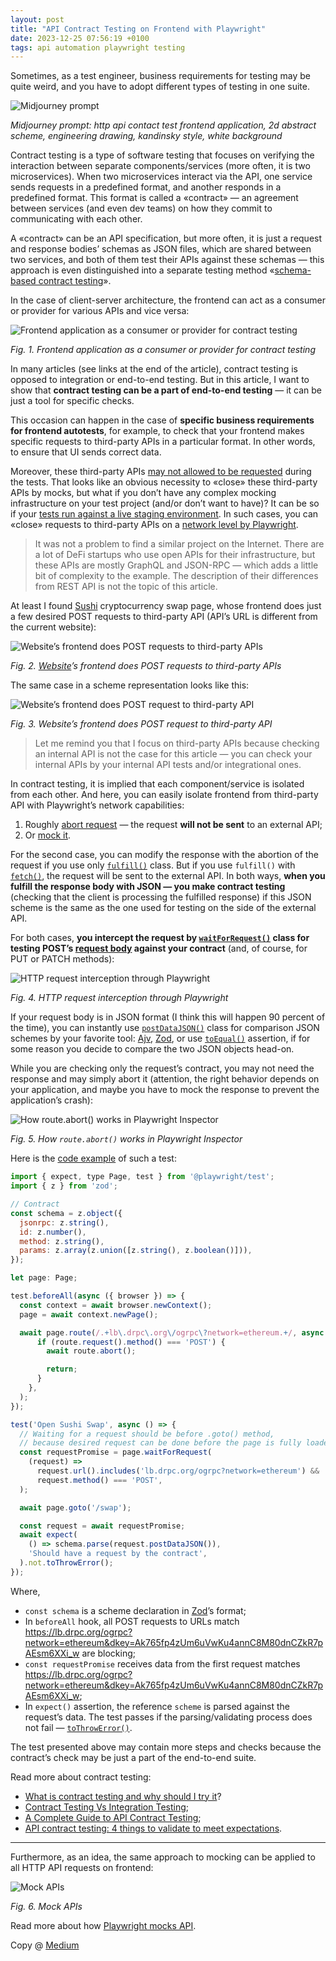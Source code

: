 ```yaml
---
layout: post
title: "API Contract Testing on Frontend with Playwright"
date: 2023-12-25 07:56:19 +0100
tags: api automation playwright testing
---
```


Sometimes, as a test engineer, business requirements for testing may be quite weird, and you have to adopt different types of testing in one suite.

![Midjourney prompt](/assets/2023-12-25/00-cover.jpg)

_Midjourney prompt: http api contact test frontend application, 2d abstract scheme, engineering drawing, kandinsky style, white background_

Contract testing is a type of software testing that focuses on verifying the interaction between separate components/services (more often, it is two microservices). When two microservices interact via the API, one service sends requests in a predefined format, and another responds in a predefined format. This format is called a «contract» — an agreement between services (and even dev teams) on how they commit to communicating with each other.

A «contract» can be an API specification, but more often, it is just a request and response bodies’ schemas as JSON files, which are shared between two services, and both of them test their APIs against these schemas — this approach is even distinguished into a separate testing method «[schema-based contract testing](https://pactflow.io/blog/contract-testing-using-json-schemas-and-open-api-part-1/)».

In the case of client-server architecture, the frontend can act as a consumer or provider for various APIs and vice versa:

![Frontend application as a consumer or provider for contract testing](/assets/2023-12-25/01-contract-provider-consumer.png)

_Fig. 1. Frontend application as a consumer or provider for contract testing_

In many articles (see links at the end of the article), contract testing is opposed to integration or end-to-end testing. But in this article, I want to show that **contract testing can be a part of end-to-end testing** — it can be just a tool for specific checks.

This occasion can happen in the case of **specific business requirements for frontend autotests**, for example, to check that your frontend makes specific requests to third-party APIs in a particular format. In other words, to ensure that UI sends correct data.

Moreover, these third-party APIs [may not allowed to be requested](https://medium.com/@adequatica/layers-of-defense-against-data-modification-d73e9e93bdf7) during the tests. That looks like an obvious necessity to «close» these third-party APIs by mocks, but what if you don’t have any complex mocking infrastructure on your test project (and/or don’t want to have)? It can be so if your [tests run against a live staging environment](https://adequatica.medium.com/pros-and-cons-of-the-ways-of-end-to-end-automated-testing-in-ci-9bec51e231cb#552a). In such cases, you can «close» requests to third-party APIs on a [network level by Playwright](https://playwright.dev/docs/network).

> It was not a problem to find a similar project on the Internet. There are a lot of DeFi startups who use open APIs for their infrastructure, but these APIs are mostly GraphQL and JSON-RPC — which adds a little bit of complexity to the example. The description of their differences from REST API is not the topic of this article.

At least I found [Sushi](https://www.sushi.com/swap) cryptocurrency swap page, whose frontend does just a few desired POST requests to third-party API (API’s URL is different from the current website):

![Website’s frontend does POST requests to third-party APIs](/assets/2023-12-25/02-sushi-swap.png)

_Fig. 2. [Website](https://www.sushi.com/swap)’s frontend does POST requests to third-party APIs_

The same case in a scheme representation looks like this:

![Website’s frontend does POST request to third-party API](/assets/2023-12-25/03-contract-third-party.png)

_Fig. 3. Website’s frontend does POST request to third-party API_

> Let me remind you that I focus on third-party APIs because checking an internal API is not the case for this article — you can check your internal APIs by your internal API tests and/or integrational ones.

In contract testing, it is implied that each component/service is isolated from each other. And here, you can easily isolate frontend from third-party API with Playwright’s network capabilities:

1. Roughly [abort request](https://playwright.dev/docs/network#abort-requests) — the request **will not be sent** to an external API;
2. Or [mock it](https://playwright.dev/docs/mock#mock-api-requests).

For the second case, you can modify the response with the abortion of the request if you use only [`fulfill()`](https://playwright.dev/docs/api/class-route#route-fulfill) class. But if you use `fulfill()` with [`fetch()`](https://playwright.dev/docs/api/class-route#route-fetch), the request will be sent to the external API. In both ways, **when you fulfill the response body with JSON — you make contract testing** (checking that the client is processing the fulfilled response) if this JSON scheme is the same as the one used for testing on the side of the external API.

For both cases, **you intercept the request by [`waitForRequest()`](https://playwright.dev/docs/api/class-page#page-wait-for-request) class for testing POST’s [request body](https://playwright.dev/docs/api/class-request#request-post-data) against your contract** (and, of course, for PUT or PATCH methods):

![HTTP request interception through Playwright](/assets/2023-12-25/04-http-request-interception-through-playwright.png)

_Fig. 4. HTTP request interception through Playwright_

If your request body is in JSON format (I think this will happen 90 percent of the time), you can instantly use [`postDataJSON()`](https://playwright.dev/docs/api/class-request#request-post-data-json) class for comparison JSON schemes by your favorite tool: [Ajv](https://ajv.js.org/json-schema.html), [Zod](https://zod.dev/), or use [`toEqual()`](https://playwright.dev/docs/api/class-genericassertions#generic-assertions-to-equal) assertion, if for some reason you decide to compare the two JSON objects head-on.

While you are checking only the request’s contract, you may not need the response and may simply abort it (attention, the right behavior depends on your application, and maybe you have to mock the response to prevent the application’s crash):

![How route.abort() works in Playwright Inspector](/assets/2023-12-25/05-sushi-swap-abort.png)

_Fig. 5. How `route.abort()` works in Playwright Inspector_

Here is the [code example](https://github.com/adequatica/ui-testing/blob/main/tests/sushi-swap-contract-testing.spec.ts) of such a test:

```javascript
import { expect, type Page, test } from '@playwright/test';
import { z } from 'zod';

// Contract
const schema = z.object({
  jsonrpc: z.string(),
  id: z.number(),
  method: z.string(),
  params: z.array(z.union([z.string(), z.boolean()])),
});

let page: Page;

test.beforeAll(async ({ browser }) => {
  const context = await browser.newContext();
  page = await context.newPage();

  await page.route(/.+lb\.drpc\.org\/ogrpc\?network=ethereum.+/, async (route) => {
      if (route.request().method() === 'POST') {
        await route.abort();

        return;
      }
    },
  );
});

test('Open Sushi Swap', async () => {
  // Waiting for a request should be before .goto() method,
  // because desired request can be done before the page is fully loaded.
  const requestPromise = page.waitForRequest(
    (request) =>
      request.url().includes('lb.drpc.org/ogrpc?network=ethereum') &&
      request.method() === 'POST',
  );

  await page.goto('/swap');

  const request = await requestPromise;
  await expect(
    () => schema.parse(request.postDataJSON()),
    'Should have a request by the contract',
  ).not.toThrowError();
});
```

Where,

- `const schema` is a scheme declaration in [Zod](https://zod.dev/)’s format;
- In `beforeAll` hook, all POST requests to URLs match https://lb.drpc.org/ogrpc?network=ethereum&dkey=Ak765fp4zUm6uVwKu4annC8M80dnCZkR7pAEsm6XXi_w are blocking;
- `const requestPromise` receives data from the first request matches https://lb.drpc.org/ogrpc?network=ethereum&dkey=Ak765fp4zUm6uVwKu4annC8M80dnCZkR7pAEsm6XXi_w;
- In `expect()` assertion, the reference `scheme` is parsed against the request’s data. The test passes if the parsing/validating process does not fail — [`toThrowError()`](https://jestjs.io/docs/expect#tothrowerror).

The test presented above may contain more steps and checks because the contract’s check may be just a part of the end-to-end suite.

Read more about contract testing:

- [What is contract testing and why should I try it](https://pactflow.io/blog/what-is-contract-testing/)?
- [Contract Testing Vs Integration Testing](https://pactflow.io/blog/contract-testing-vs-integration-testing/);
- [A Complete Guide to API Contract Testing](https://testsigma.com/blog/api-contract-testing/);
- [API contract testing: 4 things to validate to meet expectations](https://blog.postman.com/api-contract-testing-4-things-to-validate/).

---

Furthermore, as an idea, the same approach to mocking can be applied to all HTTP API requests on frontend:

![Mock APIs](/assets/2023-12-25/06-contract-mock-apis.png)

_Fig. 6. Mock APIs_

Read more about how [Playwright mocks API](https://playwright.dev/docs/mock).

Copy @ [Medium](https://adequatica.medium.com/api-contract-testing-on-frontend-with-playwright-4509b74b3008)
